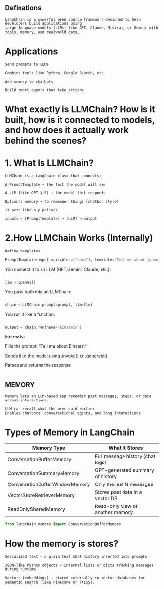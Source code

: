 ## Definations
```
LangChain is a powerful open source framework designed to help developers build applications using
large language models (LLMs) like GPT, Claude, Mistral, or Gemini with tools, memory, and realworld data.
```
 # Applications
```
Send prompts to LLMs

Combine tools like Python, Google Search, etc.

Add memory to chatbots

Build smart agents that take actions
```
# What exactly is LLMChain? How is it built, how is it connected to models, and how does it actually work behind the scenes?

# 1. What Is LLMChain?
```
LLMChain is a LangChain class that connects:

A PromptTemplate → the text the model will see

A LLM (like GPT-3.5) → the model that responds

Optional memory → to remember things (chatbot style)

It acts like a pipeline:

inputs → [PromptTemplate] → [LLM] → output
```



# 2.How LLMChain Works (Internally)

```python
Define templates

PromptTemplate(input_variables=["name"], template="Tell me about {name}")
```


You connect it to an LLM (GPT,Gemini, Claude, etc.):

```python

llm = OpenAI()
```
You pass both into an LLMChain:

```python

chain = LLMChain(prompt=prompt, llm=llm)
```
You run it like a function:

```python

output = chain.run(name="Einstein")
```
Internally:

Fills the prompt: "Tell me about Einstein"

Sends it to the model using .invoke() or .generate()

Parses and returns the response
```
```
## MEMORY
```
Memory lets an LLM-based app remember past messages, steps, or data across interactions.

LLM can recall what the user said earlier
Enables chatbots, conversational agents, and long interactions
```

# Types of Memory in LangChain

| Memory Type                  | What It Stores                     |
|-----------------------------|----------------------------------|
| ConversationBufferMemory     | Full message history (chat logs) |
| ConversationSummaryMemory    | GPT-generated summary of history |
| ConversationBufferWindowMemory | Only the last N messages         |
| VectorStoreRetrieverMemory   | Stores past data in a vector DB  |
| ReadOnlySharedMemory         | Read-only view of another memory |


```python
from langchain.memory import ConversationBufferMemory
```
# How the memory is stores?
```
Serialized text — a plain text chat history inserted into prompts.

JSON-like Python objects — internal lists or dicts tracking messages during runtime.

Vectors (embeddings) — stored externally in vector databases for semantic search (like Pinecone or FAISS).
```
